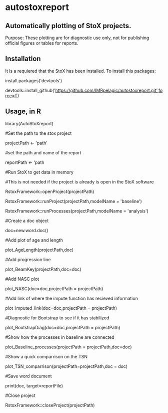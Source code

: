 # autostoxreport


## Automatically plotting of StoX projects. 
Purpose: These plotting are for diagnostic use only, not for publishing official figures or tables for reports. 

## Installation
It is a requiered that the StoX has been installed. 
To install this packages: 

install.packages('devtools')

devtools::install_github('https://github.com/IMRpelagic/autostoxreport.git',force=T)


## Usage, in R

library(AutoStoXreport) 


#Set the path to the stox project

projectPath <- 'path'


#set the path and name of the report

reportPath <- 'path



#Run StoX to get data in memory

#This is not needed if the project is already is open in the StoX software

RstoxFramework::openProject(projectPath)

RstoxFramework::runProject(projectPath,modelName = 'baseline')

RstoxFramework::runProcesses(projectPath,modelName = 'analysis')



#Create a doc object

doc=new.word.doc()


#Add plot of age and length

plot_AgeLength(projectPath,doc)
  
  
  
  #Add progression line
  
  plot_BeamKey(projectPath,doc=doc)
  
  
  #Add NASC plot
  
  plot_NASC(doc=doc,projectPath = projectPath)
  
  
  #Add link of where the impute function has recieved information
  
  plot_Imputed_link(doc=doc,projectPath = projectPath)
  
  
  #Diagnostic for Bootstrap to see if it has stabilized
  
  plot_BootstrapDiag(doc=doc,projectPath = projectPath)
  
  
  #Show how the processes in baseline are connected
  
  plot_Baseline_processes(projectPath = projectPath,doc=doc)
  
  
  #Show a quick comparrison on the TSN
  
  plot_TSN_comparrison(projectPath=projectPath,doc = doc)
  
  
  #Save word document
  
  print(doc, target=reportFile)
  
  
  #Close project
  
  RstoxFramework::closeProject(projectPath)

